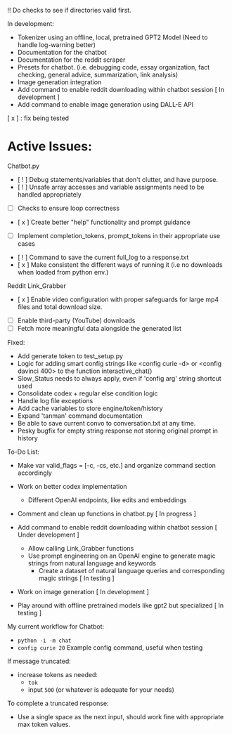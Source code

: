 !! Do checks to see if directories valid first.


In development:
- Tokenizer using an offline, local, pretrained GPT2 Model (Need to handle log-warning better)
- Documentation for the chatbot
- Documentation for the reddit scraper
- Presets for chatbot. (i.e. debugging code, essay organization, fact checking, general advice, summarization, link analysis)
- Image generation integration
- Add command to enable reddit downloading within chatbot session [ In development ]
- Add command to enable image generation using DALL-E API

[ x ] : fix being tested
# Active Issues:

Chatbot.py
- [ ! ] Debug statements/variables that don't clutter, and have purpose.
- [ ! ] Unsafe array accesses and variable assignments need to be handled appropriately
- [ ] Checks to ensure loop correctness
- [ x ] Create better "help" functionality and prompt guidance
- [ ] Implement completion_tokens, prompt_tokens in their appropriate use cases
- [ ! ] Command to save the current full_log to a response.txt
- [ x ] Make consistent the different ways of running it (i.e no downloads when loaded from python env.)

Reddit Link_Grabber
- [ x ] Enable video configuration with proper safeguards for large mp4 files and total download size.
- [ ] Enable third-party (YouTube) downloads
- [ ] Fetch more meaningful data alongside the generated list

Fixed:
- Add generate token to test_setup.py
- Logic for adding smart config strings like <config curie -d> or <config davinci 400> to the function interactive_chat()
- Slow_Status needs to always apply, even if 'config arg' string shortcut used
- Consolidate codex + regular else condition logic
- Handle log file exceptions
- Add cache variables to store engine/token/history
- Expand 'tanman' command documentation
- Be able to save current convo to conversation.txt at any time.
- Pesky bugfix for empty string response not storing original prompt in history

To-Do List:
- Make var valid_flags = [-c, -cs, etc.] and organize command section accordingly

- Work on better codex implementation
    - Different OpenAI endpoints, like edits and embeddings
- Comment and clean up functions in chatbot.py [ In progress ]
- Add command to enable reddit downloading within chatbot session [ Under development ]
    - Allow calling Link_Grabber functions
    - Use prompt engineering on an OpenAI engine to generate magic strings from natural language and keywords
        - Create a dataset of natural language queries and corresponding magic strings [ In testing ]
- Work on image generation [ In development ]
- Play around with offline pretrained models like gpt2 but specialized [ In testing ]

My current workflow for Chatbot:
- `python -i -m chat`
- `config curie 20` Example config command, useful when testing

If message truncated:
- increase tokens as needed:
    - `tok`
    - input `500` (or whatever is adequate for your needs)

To complete a truncated response:
- Use a single space as the next input, should work fine with appropriate max token values.